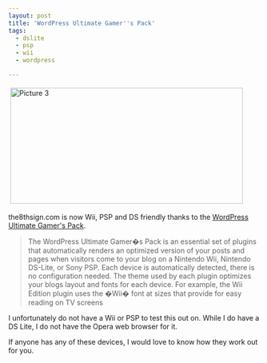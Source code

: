 ```yaml
---
layout: post
title: 'WordPress Ultimate Gamer''s Pack'
tags:
  - dslite
  - psp
  - wii
  - wordpress

---
```


<img src="http://www.the8thsign.com/wp-content/uploads/2007/01/Picture%203-tm.jpg" alt="Picture 3" border="0" height="232" hspace="4" vspace="4" width="465" />

the8thsign.com is now Wii, PSP and DS friendly thanks to the <a href="http://harper.wirelessink.com/?p=105">WordPress Ultimate Gamer's Pack</a>.
<blockquote>The WordPress Ultimate Gamer�s Pack is an essential set of plugins that automatically renders an optimized version of your posts and pages when visitors come to your blog on a Nintendo Wii, Nintendo DS-Lite, or Sony PSP. Each device is automatically detected, there is no configuration needed. The theme used by each plugin optimizes your blogs layout and fonts for each device. For example, the Wii Edition plugin uses the �Wii� font at sizes that provide for easy reading on TV screens</blockquote>
I unfortunately do not have a Wii or PSP to test this out on. While I do have a DS Lite, I do not have the Opera web browser for it.

If anyone has any of these devices, I would love to know how they work out for you.

<!-- technorati tags start -->
<!-- technorati tags end -->
